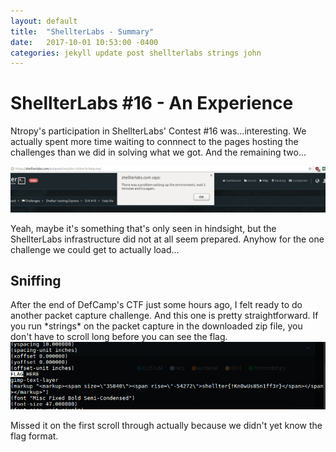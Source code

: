 ```yaml
---
layout: default
title:  "ShellterLabs - Summary"
date:   2017-10-01 10:53:00 -0400
categories: jekyll update post shellterlabs strings john
---
```


<h1>ShellterLabs #16 - An Experience </h1>

Ntropy's participation in ShellterLabs' Contest #16 was...interesting. We actually spent more time waiting to connnect to the pages hosting the challenges than we did in solving what we got. 
And the remaining two...

<img src="/pics/ShellterLabsProblemSettingUp.png">

Yeah, maybe it's something that's only seen in hindsight, but the ShellterLabs infrastructure did not at all seem prepared. Anyhow for the one challenge we could get to actually load...

<h2>Sniffing</h2>
After the end of DefCamp's CTF just some hours ago, I felt ready to do another packet capture challenge. And this one is pretty straightforward. If you run *strings* on the packet capture in the downloaded zip file, you don't have to scroll long before you can see the flag.

<img src="/pics/ShellterLabsStringsFTW.png">

Missed it on the first scroll through actually because we didn't yet know the flag format.
